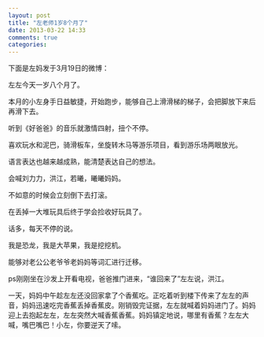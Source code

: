 ```yaml
---
layout: post
title: "左老师1岁8个月了"
date: 2013-03-22 14:33
comments: true
categories: 
---
```


下面是左妈发于3月19日的微博：

左左今天一岁八个月了。

本月的小左身手日益敏捷，开始跑步，能够自己上滑滑梯的梯子，会把脚放下来后再滑下去。

听到《好爸爸》的音乐就激情四射，扭个不停。

喜欢玩水和泥巴，骑滑板车，坐旋转木马等游乐项目，看到游乐场两眼放光。

语言表达也越来越成熟，能清楚表达自己的想法。

会喊刘力力，洪江，若曦，曦曦妈妈。

不如意的时候会立刻倒下去打滚。

在丢掉一大堆玩具后终于学会捡收好玩具了。

话多，每天不停的说。

我是恐龙，我是大苹果，我是挖挖机。

能够对老公公老爷爷老妈妈等词汇进行迁移。

ps刚刚坐在沙发上开看电视，爸爸推门进来，“谁回来了”左左说，洪江。

一天，妈妈中午趁左左还没回家拿了个香蕉吃。正吃着听到楼下传来了左左的声音，妈妈迅速吃完香蕉丢掉香蕉皮。刚销毁完证据，左左就喊着妈妈进门了。妈妈迎上去抱起左左，左左突然大喊香蕉香蕉。妈妈镇定地说，哪里有香蕉？左左大喊，嘴巴嘴巴！小左，你要逆天了嗦。


